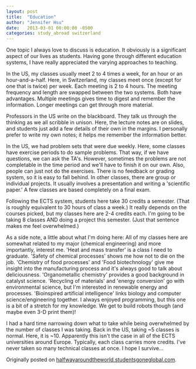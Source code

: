 ```yaml
---
layout: post
title:  "Education"
author: "Jennifer Hsu"
date:   2013-03-01 00:00:00 -0500
categories: study_abroad switzerland
---
```

One topic I always love to discuss is education. It obviously is a significant aspect of our lives as students. Having gone through different education systems, I have really appreciated the varying approaches to teaching.

In the US, my classes usually meet 2 to 4 times a week, for an hour or an hour-and-a-half. Here, in Switzerland, my classes meet once (except for one that is twice) per week. Each meeting is 2 to 4 hours. The meeting frequency and length are swapped between the two systems. Both have advantages. Multiple meetings gives time to digest and remember the information. Longer meetings can get through more material.

Professors in the US write on the blackboard. They talk us through the thinking as we all scribble in unison. Here, the lecture notes are on slides, and students just add a few details of their own in the margins. I personally prefer to write my own notes; it helps me remember the information better.

In the US, we had problem sets that were due weekly. Here, some classes have exercise periods to do sample problems. That way, if we have questions, we can ask the TA's. However, sometimes the problems are not completable in the time period and we'll have to finish it on our own. Also, people can just not do the exercises. There is no feedback or grading system, so it is easy to fall behind. In other classes, there are group or individual projects. It usually involves a presentation and writing a 'scientific paper.' A few classes are based completely on a final exam.

Following the ECTS system, students here take 30 credits a semester. (That is roughly equivalent to 30 hours of class a week.) It really depends on the courses picked, but my classes here are 2-4 credits each. I'm going to be taking 8 classes AND doing a project this semester. (Just that sentence makes me feel overwhelmed.)

As a side note, a little about what I'm doing here: All of my classes here are somewhat related to my major (chemical engineering) and more importantly, interest me. 'Heat and mass transfer' is a class I need to graduate. 'Safety of chemical processes' shows me how not to die on the job. 'Chemistry of food processes' and 'Food biotechnology' give me insight into the manufacturing process and it's always good to talk about deliciousness. 'Organometallic chemistry' provides a good background in catalyst science. 'Recycling of materials' and 'energy conversion' go with environmental science, but I'm interested in renewable energy and processes. 'Bioinspired artificial intelligence' links biology and computer science/engineering together. I always enjoyed programming, but this one is a bit of a stretch for my knowledge. We get to build robots though (and maybe even 3-D print them)!

I had a hard time narrowing down what to take while being overwhelmed by the number of classes I was taking. Back in the US, taking ~5 classes is normal. Here, it is ~10. Apparently this isn't the case in all of the ECTS universities around Europe. Typically, each class carries more credits. I've never taken so many technical classes at once. I hope I survive...

Originally posted on [halfwayaroundtheworld.studentsgoneglobal.com](https://sonder.io/p/post/8f578c70-e9a6-4998-b5b6-daafa4380242).
